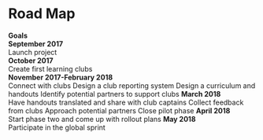 # Road Map # 

**Goals**  
**September 2017**</br>
Launch project </br>
**October 2017**</br>
Create first learning clubs</br>
**November 2017-February 2018**</br>
Connect with clubs 
Design a club reporting system
Design a curriculum and handouts
Identify potential partners to support clubs
**March 2018**</br>
Have handouts translated and share with club captains
Collect feedback from clubs
Approach potential partners
Close pilot phase
**April 2018**</br>
Start phase two and come up with rollout plans
**May 2018**</br>
Participate in the global sprint


